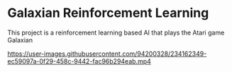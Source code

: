 # Galaxian Reinforcement Learning
This project is a reinforcement learning based AI that plays the Atari game Galaxian

https://user-images.githubusercontent.com/94200328/234162349-ec59097a-0f29-458c-9442-fac96b294eab.mp4


